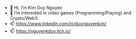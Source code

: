 - 👋 Hi, I’m Kim Duy Nguyen
- 👀 I’m interested in video games (Programming/Playing) and Crypto/Web3.
- 📫 https://www.linkedin.com/in/duynguyenkim/
- 📫 https://nguyenkduy.itch.io/
